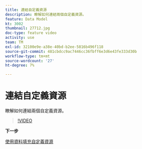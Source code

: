 ```yaml
---
title: 連結自定義資源
description: 瞭解如何連結兩個自定義資源。
feature: Data Model
kt: 3002
thumbnail: 27712.jpg
doc-type: feature video
activity: use
team: TM
exl-id: 32100e9e-a38e-40bd-b2ee-5816b496f118
source-git-commit: 481cbdcc9ac7446cc36fbff6e3d6e43fe333d30b
workflow-type: tm+mt
source-wordcount: '27'
ht-degree: 7%

---
```


# 連結自定義資源

瞭解如何連結兩個自定義資源。

>[!VIDEO](https://video.tv.adobe.com/v/27712?quality=9)

**下一步**

[使用資料填充自定義資源](./populate-custom-resources-with-data.md)
